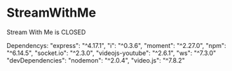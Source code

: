 # StreamWithMe

Stream With Me is CLOSED

Dependencys:
    "express": "^4.17.1",
    "i": "^0.3.6",
    "moment": "^2.27.0",
    "npm": "^6.14.5",
    "socket.io": "^2.3.0",
    "videojs-youtube": "^2.6.1",
    "ws": "^7.3.0"
  "devDependencies":
    "nodemon": "^2.0.4",
    "video.js": "^7.8.2"
